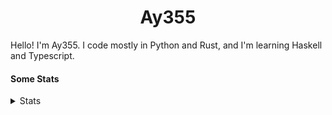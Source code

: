 <h1 align="center"><b>Ay355</b></h1>


Hello! I'm Ay355. I code mostly in Python and Rust, and I'm learning Haskell and Typescript.


#### Some Stats


<details>
<summary>Stats</summary>
<br>
 
<a href="https://github.com/Ay-355">
 <img align="center" src="https://github-readme-stats.vercel.app/api?username=Ay-355&theme=tokyonight&show_icons=true&count_private=true&hide_border=true" />
</a><a href="https://github.com/Ay-355">
  <img align="center" src="https://github-readme-stats.vercel.app/api/top-langs/?username=Ay-355&hide=toml,yaml,cmake&layout=compact&langs_count=8&theme=tokyonight&hide_border=true" />
</a>

 
&nbsp; <!-- Space character to put some space between the different stat types. -->

 
<!--START_SECTION:waka-->
**🐱 My GitHub Data** 

> 🏆 628 Contributions in the Year 2021
 > 
> 📦 1.7 kB Used in GitHub's Storage 
 > 
> 🚫 Not Opted to Hire
 > 
> 📜 14 Public Repositories 
 > 
> 🔑 3 Private Repositories  
 > 
**I'm a Night 🦉** 

```text
🌞 Morning    21 commits     █░░░░░░░░░░░░░░░░░░░░░░░░   6.98% 
🌆 Daytime    126 commits    ██████████░░░░░░░░░░░░░░░   41.86% 
🌃 Evening    146 commits    ████████████░░░░░░░░░░░░░   48.5% 
🌙 Night      8 commits      ░░░░░░░░░░░░░░░░░░░░░░░░░   2.66%

```
📅 **I'm Most Productive on Monday** 

```text
Monday       54 commits     ████░░░░░░░░░░░░░░░░░░░░░   17.94% 
Tuesday      38 commits     ███░░░░░░░░░░░░░░░░░░░░░░   12.62% 
Wednesday    33 commits     ██░░░░░░░░░░░░░░░░░░░░░░░   10.96% 
Thursday     48 commits     ████░░░░░░░░░░░░░░░░░░░░░   15.95% 
Friday       47 commits     ████░░░░░░░░░░░░░░░░░░░░░   15.61% 
Saturday     47 commits     ████░░░░░░░░░░░░░░░░░░░░░   15.61% 
Sunday       34 commits     ██░░░░░░░░░░░░░░░░░░░░░░░   11.3%

```


📊 **This Week I Spent My Time On** 

```text
💬 Programming Languages: 
Makefile                 15 mins             █████████░░░░░░░░░░░░░░░░   37.74% 
CMake                    15 mins             █████████░░░░░░░░░░░░░░░░   37.58% 
JSON                     3 mins              ██░░░░░░░░░░░░░░░░░░░░░░░   8.0% 
C++                      3 mins              ██░░░░░░░░░░░░░░░░░░░░░░░   7.69% 
PowerShell               2 mins              █░░░░░░░░░░░░░░░░░░░░░░░░   6.03%

🔥 Editors: 
Neovim                   42 mins             █████████████████████████   100.0%

🐱‍💻 Projects: 
typing-game              13 mins             ████████░░░░░░░░░░░░░░░░░   32.77% 
calc                     11 mins             ██████░░░░░░░░░░░░░░░░░░░   26.58% 
breakout                 5 mins              ███░░░░░░░░░░░░░░░░░░░░░░   13.29% 
cpufetch                 4 mins              ██░░░░░░░░░░░░░░░░░░░░░░░   11.16% 
cube-timer               3 mins              ██░░░░░░░░░░░░░░░░░░░░░░░   8.52%

💻 Operating System: 
Windows                  42 mins             █████████████████████████   100.0%

```

**I Mostly Code in Python** 

```text
Python                   8 repos             ██████████████████░░░░░░░   72.73% 
HTML                     1 repo              ██░░░░░░░░░░░░░░░░░░░░░░░   9.09% 
C++                      1 repo              ██░░░░░░░░░░░░░░░░░░░░░░░   9.09% 
Rust                     1 repo              ██░░░░░░░░░░░░░░░░░░░░░░░   9.09%

```



 Last Updated on 29/12/2021
<!--END_SECTION:waka-->
</details>

